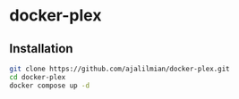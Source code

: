 # docker-plex

## Installation
```bash
git clone https://github.com/ajalilmian/docker-plex.git
cd docker-plex
docker compose up -d
```
